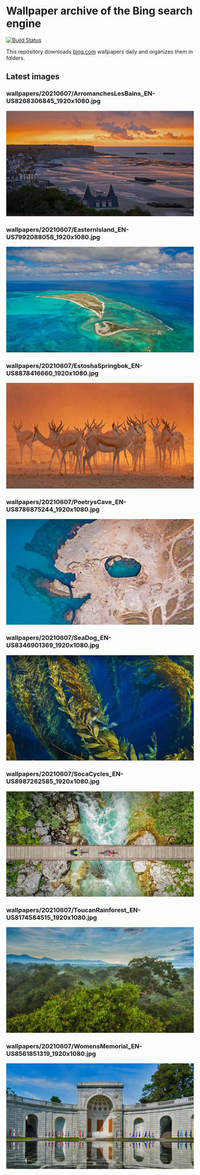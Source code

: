 # Wallpaper archive of the Bing search engine

[![Build Status](https://travis-ci.org/kijart/bing-daily-images-dl.svg?branch=wallpapers)](https://travis-ci.org/kijart/bing-daily-images-dl)

This repository downloads [bing.com](https://www.bing.com) wallpapers daily and organizes them in folders.

## Latest images

<!-- Wallpapers -->

### wallpapers/20210607/ArromanchesLesBains_EN-US8268306845_1920x1080.jpg

![wallpapers/20210607/ArromanchesLesBains_EN-US8268306845_1920x1080.jpg](wallpapers/20210607/ArromanchesLesBains_EN-US8268306845_1920x1080.jpg)

### wallpapers/20210607/EasternIsland_EN-US7992088058_1920x1080.jpg

![wallpapers/20210607/EasternIsland_EN-US7992088058_1920x1080.jpg](wallpapers/20210607/EasternIsland_EN-US7992088058_1920x1080.jpg)

### wallpapers/20210607/EstoshaSpringbok_EN-US8878416660_1920x1080.jpg

![wallpapers/20210607/EstoshaSpringbok_EN-US8878416660_1920x1080.jpg](wallpapers/20210607/EstoshaSpringbok_EN-US8878416660_1920x1080.jpg)

### wallpapers/20210607/PoetrysCave_EN-US8786875244_1920x1080.jpg

![wallpapers/20210607/PoetrysCave_EN-US8786875244_1920x1080.jpg](wallpapers/20210607/PoetrysCave_EN-US8786875244_1920x1080.jpg)

### wallpapers/20210607/SeaDog_EN-US8346901369_1920x1080.jpg

![wallpapers/20210607/SeaDog_EN-US8346901369_1920x1080.jpg](wallpapers/20210607/SeaDog_EN-US8346901369_1920x1080.jpg)

### wallpapers/20210607/SocaCycles_EN-US8987262585_1920x1080.jpg

![wallpapers/20210607/SocaCycles_EN-US8987262585_1920x1080.jpg](wallpapers/20210607/SocaCycles_EN-US8987262585_1920x1080.jpg)

### wallpapers/20210607/ToucanRainforest_EN-US8174584515_1920x1080.jpg

![wallpapers/20210607/ToucanRainforest_EN-US8174584515_1920x1080.jpg](wallpapers/20210607/ToucanRainforest_EN-US8174584515_1920x1080.jpg)

### wallpapers/20210607/WomensMemorial_EN-US8561851319_1920x1080.jpg

![wallpapers/20210607/WomensMemorial_EN-US8561851319_1920x1080.jpg](wallpapers/20210607/WomensMemorial_EN-US8561851319_1920x1080.jpg)

